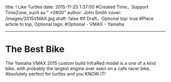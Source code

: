 title: I Like Turtles
date: 2015-11-25 1:37:00 #Created Time，Support TimeZone, such as " +0800"
author: John Smith
cover: /images/2015VMAX.jpg
draft: false #If Draft，Optional
top: true #Place article to top, Optional
tags: #Optional
    - VMAX
    - Yamaha

---

# **The Best Bike**
The Yamaha VMAX 2015 custom build InfraRed model is a one of a kind bike, with probably the largest engine ever seen on a cafe racer bike.
Absolutely perfect for turtles and you KNOW IT!

